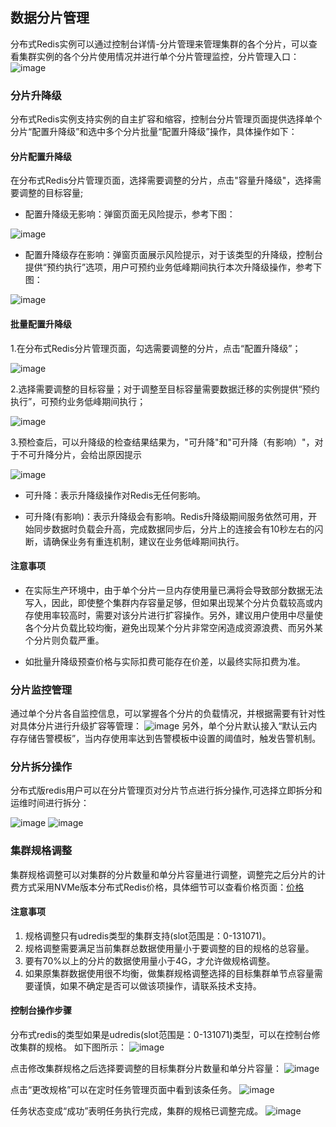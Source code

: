 ## 数据分片管理

分布式Redis实例可以通过控制台详情-分片管理来管理集群的各个分片，可以查看集群实例的各个分片使用情况并进行单个分片管理监控，分片管理入口：
![image](/images/udredis202006001.png)

### 分片升降级

分布式Redis实例支持实例的自主扩容和缩容，控制台分片管理页面提供选择单个分片“配置升降级”和选中多个分片批量“配置升降级”操作，具体操作如下：

#### 分片配置升降级

在分布式Redis分片管理页面，选择需要调整的分片，点击"容量升降级"，选择需要调整的目标容量;

- 配置升降级无影响：弹窗页面无风险提示，参考下图：

![image](/images/udredis_multi_resize_4.png)

- 配置升降级存在影响：弹窗页面展示风险提示，对于该类型的升降级，控制台提供“预约执行”选项，用户可预约业务低峰期间执行本次升降级操作，参考下图：

![image](/images/udredis_multi_resize_5.png)


#### 批量配置升降级

1.在分布式Redis分片管理页面，勾选需要调整的分片，点击“配置升降级”；

![image](/images/udredis_multi_resize_1.png)

2.选择需要调整的目标容量；对于调整至目标容量需要数据迁移的实例提供“预约执行”，可预约业务低峰期间执行；

![image](/images/udredis_multi_resize_2.png)

3.预检查后，可以升降级的检查结果结果为，"可升降"和"可升降（有影响）"，对于不可升降分片，会给出原因提示

![image](/images/udredis_multi_resize_3.png)

- 可升降：表示升降级操作对Redis无任何影响。

- 可升降(有影响)：表示升降级会有影响。Redis升降级期间服务依然可用，开始同步数据时负载会升高，完成数据同步后，分片上的连接会有10秒左右的闪断，请确保业务有重连机制，建议在业务低峰期间执行。

#### 注意事项

- 在实际生产环境中，由于单个分片一旦内存使用量已满将会导致部分数据无法写入，因此，即使整个集群内存容量足够，但如果出现某个分片负载较高或内存使用率较高时，需要对该分片进行扩容操作。另外，建议用户使用中尽量使各个分片负载比较均衡，避免出现某个分片非常空闲造成资源浪费、而另外某个分片则负载严重。

- 如批量升降级预查价格与实际扣费可能存在价差，以最终实际扣费为准。

### 分片监控管理
通过单个分片各自监控信息，可以掌握各个分片的负载情况，并根据需要有针对性对具体分片进行升级扩容等管理：
![image](/images/udredis202006003.png)
另外，单个分片默认接入“默认云内存存储告警模板”，当内存使用率达到告警模板中设置的阈值时，触发告警机制。
### 分片拆分操作

分布式版redis用户可以在分片管理页对分片节点进行拆分操作,可选择立即拆分和运维时间进行拆分：

![image](/images/udredis20211125001.png)
![image](/images/udredis20211125002.png)

### 集群规格调整
集群规格调整可以对集群的分片数量和单分片容量进行调整，调整完之后分片的计费方式采用NVMe版本分布式Redis价格，具体细节可以查看价格页面：[价格](/uredis/price)

#### 注意事项
1. 规格调整只有udredis类型的集群支持(slot范围是：0-131071)。
2. 规格调整需要满足当前集群总数据使用量小于要调整的目的规格的总容量。
3. 要有70%以上的分片的数据使用量小于4G，才允许做规格调整。
4. 如果原集群数据使用很不均衡，做集群规格调整选择的目标集群单节点容量需要谨慎，如果不确定是否可以做该项操作，请联系技术支持。

#### 控制台操作步骤
分布式redis的类型如果是udredis(slot范围是：0-131071)类型，可以在控制台修改集群的规格。
如下图所示：
![image](/images/cluster_upgrade_1.png)

点击修改集群规格之后选择要调整的目标集群分片数量和单分片容量：
![image](/images/cluster_upgrade_2.png)

点击“更改规格”可以在定时任务管理页面中看到该条任务。
![image](/images/cluster_upgrade_3.png)

任务状态变成“成功”表明任务执行完成，集群的规格已调整完成。
![image](/images/cluster_upgrade_4.png)

